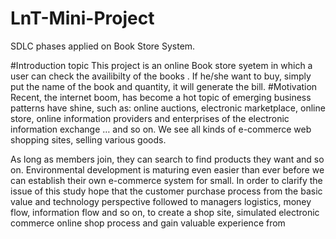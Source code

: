 # LnT-Mini-Project
SDLC phases applied on Book Store System.









#Introduction topic
This project is an online Book store syetem in which a user can check the availibilty of the books . If he/she want to buy, simply put the name of the book and quantity, it will generate the bill. 
#Motivation
Recent, the internet boom, has become a hot topic of emerging business patterns have shine, such as: online auctions, electronic marketplace, online store, online information providers and enterprises of the electronic information exchange … and so on. We see all kinds of e-commerce web shopping sites, selling various goods.

As long as members join, they can search to find products they want and so on. Environmental development is maturing even easier than ever before we can establish their own e-commerce system for small. In order to clarify the issue of this study hope that the customer purchase process from the basic value and technology perspective followed to managers logistics, money flow, information flow and so on, to create a shop site, simulated electronic commerce online shop process and gain valuable experience from
